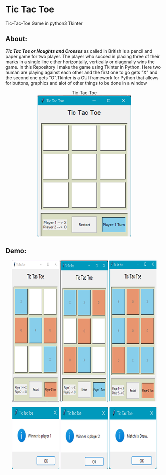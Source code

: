 # Tic Tac Toe 
Tic-Tac-Toe Game in python3 Tkinter

## About:
***Tic Tac Toe or Noughts and Crosses*** as called in British is a pencil and paper game for two player. The player who succed in placing three of their marks in a single line either horizontally, vertically or diagonally wins the game. In this Repository I make the game using Tkinter in Python. Here two human are playing against each other and the first one to go gets "X" and the second one gets "O".Tkinter is a GUI framework for Python that allows for buttons, graphics and alot of other things to be done in a window
<br>

<p align="center">Tic-Tac-Toe<br>
  <img src="https://github.com/prudvi-m/tkinter-tic-tac/blob/main/images/Tic%20Tac%20Toe.png" 
  width="300" height="450"><p/>

## Demo:


<p align="center" width="100%">
    <img width="30%" height="450" src="https://github.com/prudvi-m/tkinter-tic-tac/blob/main/images/player1_winning.png">
    <img width="30%" height="450" src="https://github.com/prudvi-m/tkinter-tic-tac/blob/main/images/player2_winning.png">
    <img width="30%" height="450" src="https://github.com/prudvi-m/tkinter-tic-tac/blob/main/images/match_draw.png">
</p>
<p align="center" width="100%">
    <img width="30%" height="200" src="https://github.com/prudvi-m/tkinter-tic-tac/blob/main/images/player1_winningmsg.png">
    <img width="30%" height="200" src="https://github.com/prudvi-m/tkinter-tic-tac/blob/main/images/player2_winningmsg.png">
    <img width="30%" height="200" src="https://github.com/prudvi-m/tkinter-tic-tac/blob/main/images/match_drawmsg.png">
</p>